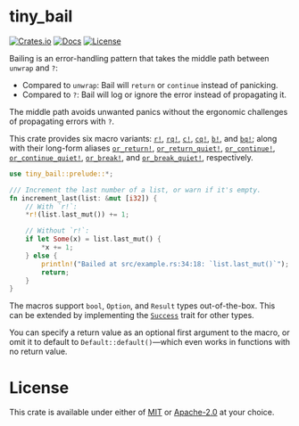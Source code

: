 # tiny_bail

[![Crates.io](https://img.shields.io/crates/v/tiny_bail.svg)](https://crates.io/crates/tiny_bail)
[![Docs](https://docs.rs/tiny_bail/badge.svg)](https://docs.rs/tiny_bail/latest/tiny_bail/)
[![License](https://img.shields.io/badge/license-MIT%2FApache-blue.svg)](https://github.com/benfrankel/tiny_bail)

Bailing is an error-handling pattern that takes the middle path between `unwrap` and `?`:
- Compared to `unwrap`: Bail will `return` or `continue` instead of panicking.
- Compared to `?`: Bail will log or ignore the error instead of propagating it.

The middle path avoids unwanted panics without the ergonomic challenges of propagating errors with `?`.

This crate provides six macro variants:
[`r!`](https://docs.rs/tiny_bail/latest/tiny_bail/macro.r.html),
[`rq!`](https://docs.rs/tiny_bail/latest/tiny_bail/macro.rq.html),
[`c!`](https://docs.rs/tiny_bail/latest/tiny_bail/macro.c.html),
[`cq!`](https://docs.rs/tiny_bail/latest/tiny_bail/macro.cq.html),
[`b!`](https://docs.rs/tiny_bail/latest/tiny_bail/macro.b.html), and
[`bq!`](https://docs.rs/tiny_bail/latest/tiny_bail/macro.bq.html); along with their long-form aliases
[`or_return!`](https://docs.rs/tiny_bail/latest/tiny_bail/macro.or_return.html),
[`or_return_quiet!`](https://docs.rs/tiny_bail/latest/tiny_bail/macro.or_return_quiet.html),
[`or_continue!`](https://docs.rs/tiny_bail/latest/tiny_bail/macro.or_continue.html),
[`or_continue_quiet!`](https://docs.rs/tiny_bail/latest/tiny_bail/macro.or_continue_quiet.html),
[`or_break!`](https://docs.rs/tiny_bail/latest/tiny_bail/macro.or_break.html), and
[`or_break_quiet!`](https://docs.rs/tiny_bail/latest/tiny_bail/macro.or_break_quiet.html), respectively.

```rust
use tiny_bail::prelude::*;

/// Increment the last number of a list, or warn if it's empty.
fn increment_last(list: &mut [i32]) {
    // With `r!`:
    *r!(list.last_mut()) += 1;

    // Without `r!`:
    if let Some(x) = list.last_mut() {
        *x += 1;
    } else {
        println!("Bailed at src/example.rs:34:18: `list.last_mut()`");
        return;
    }
}
```

The macros support `bool`, `Option`, and `Result` types out-of-the-box. This can be extended by implementing
the [`Success`](https://docs.rs/tiny_bail/latest/tiny_bail/trait.Success.html) trait for other types.

You can specify a return value as an optional first argument to the macro, or omit it to default to
`Default::default()`—which even works in functions with no return value.

# License

This crate is available under either of [MIT](LICENSE-MIT) or [Apache-2.0](LICENSE-Apache-2.0) at your choice.

